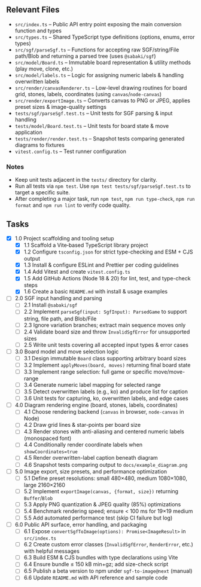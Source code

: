 ## Relevant Files

- `src/index.ts` – Public API entry point exposing the main conversion function and types
- `src/types.ts` – Shared TypeScript type definitions (options, enums, error types)
- `src/sgf/parseSgf.ts` – Functions for accepting raw SGF/string/File path/Blob and returning a parsed tree (uses `@sabaki/sgf`)
- `src/model/Board.ts` – Immutable board representation & utility methods (play move, clone, etc.)
- `src/model/labels.ts` – Logic for assigning numeric labels & handling overwritten labels
- `src/render/canvasRenderer.ts` – Low-level drawing routines for board grid, stones, labels, coordinates (using `canvas`/`node-canvas`)
- `src/render/exportImage.ts` – Converts canvas to PNG or JPEG, applies preset sizes & image-quality settings
- `tests/sgf/parseSgf.test.ts` – Unit tests for SGF parsing & input handling
- `tests/model/Board.test.ts` – Unit tests for board state & move application
- `tests/render/render.test.ts` – Snapshot tests comparing generated diagrams to fixtures
- `vitest.config.ts` – Test runner configuration

### Notes

- Keep unit tests adjacent in the `tests/` directory for clarity.
- Run all tests via `npm test`. Use `npm test tests/sgf/parseSgf.test.ts` to target a specific suite.
- After completing a major task, run `npm test`, `npm run type-check`, `npm run format` and `npm run lint` to verify code quality.

## Tasks

- [x] 1.0 Project scaffolding and tooling setup
  - [x] 1.1 Scaffold a Vite‐based TypeScript library project
  - [x] 1.2 Configure `tsconfig.json` for strict type-checking and ESM + CJS output
  - [x] 1.3 Install & configure ESLint and Prettier per coding guidelines
  - [x] 1.4 Add Vitest and create `vitest.config.ts`
  - [x] 1.5 Add GitHub Actions (Node 18 & 20) for lint, test, and type-check steps
  - [x] 1.6 Create a basic `README.md` with install & usage examples

- [ ] 2.0 SGF input handling and parsing
  - [ ] 2.1 Install `@sabaki/sgf`
  - [ ] 2.2 Implement `parseSgf(input: SgfInput): ParsedGame` to support string, file path, and Blob/File
  - [ ] 2.3 Ignore variation branches; extract main sequence moves only
  - [ ] 2.4 Validate board size and throw `InvalidSgfError` for unsupported sizes
  - [ ] 2.5 Write unit tests covering all accepted input types & error cases

- [ ] 3.0 Board model and move selection logic
  - [ ] 3.1 Design immutable `Board` class supporting arbitrary board sizes
  - [ ] 3.2 Implement `applyMoves(board, moves)` returning final board state
  - [ ] 3.3 Implement range selection: full game or specific move/move-range
  - [ ] 3.4 Generate numeric label mapping for selected range
  - [ ] 3.5 Detect overwritten labels (e.g., ko) and produce list for caption
  - [ ] 3.6 Unit tests for capturing, ko, overwritten labels, and edge cases

- [ ] 4.0 Diagram rendering engine (board, stones, labels, coordinates)
  - [ ] 4.1 Choose rendering backend (`canvas` in browser, `node-canvas` in Node)
  - [ ] 4.2 Draw grid lines & star-points per board size
  - [ ] 4.3 Render stones with anti-aliasing and centered numeric labels (monospaced font)
  - [ ] 4.4 Conditionally render coordinate labels when `showCoordinates=true`
  - [ ] 4.5 Render overwritten-label caption beneath diagram
  - [ ] 4.6 Snapshot tests comparing output to `docs/example_diagram.png`

- [ ] 5.0 Image export, size presets, and performance optimization
  - [ ] 5.1 Define preset resolutions: small 480×480, medium 1080×1080, large 2160×2160
  - [ ] 5.2 Implement `exportImage(canvas, {format, size})` returning `Buffer`/`Blob`
  - [ ] 5.3 Apply PNG quantization & JPEG quality (85%) optimizations
  - [ ] 5.4 Benchmark rendering speed; ensure < 100 ms for 19×19 medium
  - [ ] 5.5 Add automated performance test (skip CI failure but log)

- [ ] 6.0 Public API surface, error handling, and packaging
  - [ ] 6.1 Expose `convertSgfToImage(options): Promise<ImageResult>` in `src/index.ts`
  - [ ] 6.2 Create custom error classes (`InvalidSgfError`, `RenderError`, etc.) with helpful messages
  - [ ] 6.3 Build ESM & CJS bundles with type declarations using Vite
  - [ ] 6.4 Ensure bundle ≤ 150 kB min+gz; add size-check script
  - [ ] 6.5 Publish a beta version to npm under `sgf-to-image@next` (manual)
  - [ ] 6.6 Update `README.md` with API reference and sample code
